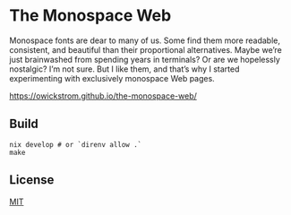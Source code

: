 # The Monospace Web

Monospace fonts are dear to many of us. Some find them more readable, consistent, and beautiful than their proportional alternatives. Maybe we’re just brainwashed from spending years in terminals? Or are we hopelessly nostalgic? I’m not sure. But I like them, and that’s why I started experimenting with exclusively monospace Web pages.

https://owickstrom.github.io/the-monospace-web/

## Build

```
nix develop # or `direnv allow .`
make
```

## License

[MIT](LICENSE.md)
